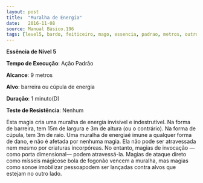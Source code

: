 ```yaml
---
layout: post
title:  "Muralha de Energia"
date:   2016-11-08
source: Manual Básico.196
tags: [level5, bardo, feiticeiro, mago, essencia, padrao, metros, outro, minuto, nenhum]
---
```


**Essência de Nível 5**

**Tempo de Execução**: Ação Padrão

**Alcance**: 9 metros

**Alvo**: barreira ou cúpula de energia

**Duração**: 1 minuto(D)

**Teste de Resistência**: Nenhum

Esta magia cria uma muralha de energia invisível e indestrutível. Na forma de barreira, tem 15m de largura e 3m de altura (ou o contrário). 
Na forma de cúpula, tem 3m de raio.
Uma muralha de energiaé imune a qualquer forma de dano, e não é afetada por nenhuma magia. 
Ela não pode ser atravessada nem mesmo por criaturas incorpóreas. No entanto, magias de invocação — como porta dimensional— podem atravessá-la.
Magias de ataque direto como mísseis mágicose bola de fogonão vencem a muralha, mas magias como sonoe imobilizar pessoapodem ser lançadas contra alvos que estejam no outro lado.
